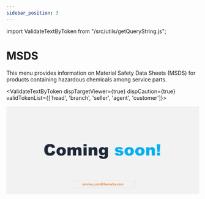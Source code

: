 ```yaml
---
sidebar_position: 3
---
```


import ValidateTextByToken from "/src/utils/getQueryString.js";

# MSDS

This menu provides information on Material Safety Data Sheets (MSDS) for products containing hazardous chemicals among service parts.

<ValidateTextByToken dispTargetViewer={true} dispCaution={true} validTokenList={['head', 'branch', 'seller', 'agent', 'customer']}>

![100](./img/100.png)
</ValidateTextByToken>
 
